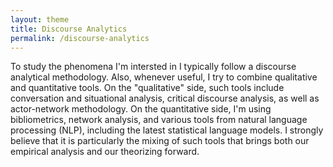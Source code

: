 ```yaml
---
layout: theme
title: Discourse Analytics
permalink: /discourse-analytics
---
```


To study the phenomena I'm intersted in I typically follow a discourse analytical methodology. Also, whenever useful, I try to combine qualitative and quantitative tools. On the "qualitative" side, such tools include  conversation and situational analysis, critical discourse analysis, as well as actor-network methodology. On the quantitative side, I'm using bibliometrics, network analysis, and various tools from natural language processing (NLP), including the latest statistical language models. I strongly believe that it is particularly the mixing of such tools that brings both our empirical analysis and our theorizing forward.